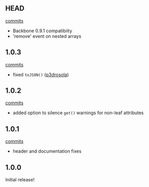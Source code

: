## HEAD

[commits](https://github.com/afeld/backbone-nested/compare/v1.0.3...master)

* Backbone 0.9.1 compatibiity
* 'remove' event on nested arrays

## 1.0.3

[commits](https://github.com/afeld/backbone-nested/compare/v1.0.2...v1.0.3)

* fixed `toJSON()` ([p3drosola](https://github.com/afeld/backbone-nested/pull/9))

## 1.0.2

[commits](https://github.com/afeld/backbone-nested/compare/v1.0.1...v1.0.2)

* added option to silence `get()` warnings for non-leaf attributes

## 1.0.1

[commits](https://github.com/afeld/backbone-nested/compare/v1.0.0...v1.0.1)

* header and documentation fixes

## 1.0.0

Initial release!
